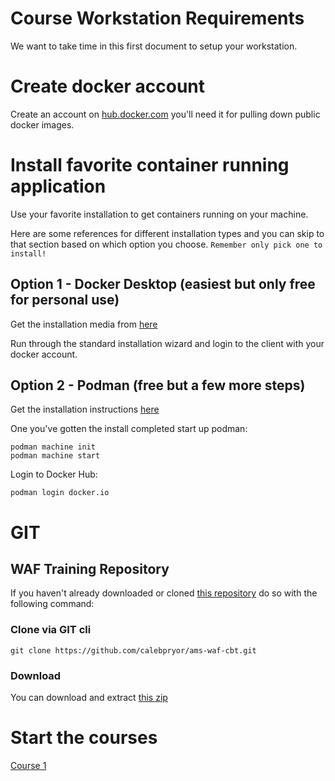 # Course Workstation Requirements

We want to take time in this first document to setup your workstation.


# Create docker account

Create an account on [hub.docker.com](https://hub.docker.com/signup) you'll need it for pulling down public docker images.

# Install favorite container running application

Use your favorite installation to get containers running on your machine.

Here are some references for different installation types and you can skip to that section based on which option you choose.  `Remember only pick one to install!`

## Option 1 - Docker Desktop (easiest but only free for personal use)

Get the installation media from [here](https://www.docker.com/products/docker-desktop/)

Run through the standard installation wizard and login to the client with your docker account.

## Option 2 - Podman (free but a few more steps)

Get the installation instructions [here](https://podman.io/docs/installation)

One you've gotten the install completed start up podman:

```
podman machine init
podman machine start
```

Login to Docker Hub:

```
podman login docker.io
```

# GIT

## WAF Training Repository

If you haven't already downloaded or cloned [this repository](https://github.com/calebpryor/ams-waf-cbt.git) do so with the following command:

### Clone via GIT cli

```
git clone https://github.com/calebpryor/ams-waf-cbt.git
```

### Download

You can download and extract [this zip](https://github.com/calebpryor/ams-waf-cbt/archive/refs/heads/main.zip)

# Start the courses

[Course 1](../workstation-setup/README.md)